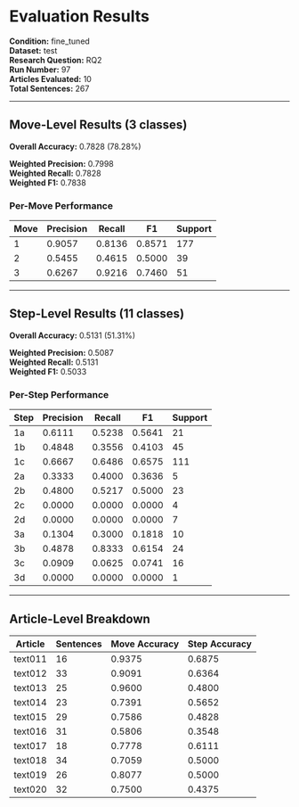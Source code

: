 # Evaluation Results

**Condition:** fine_tuned  
**Dataset:** test  
**Research Question:** RQ2  
**Run Number:** 97  
**Articles Evaluated:** 10  
**Total Sentences:** 267  

---

## Move-Level Results (3 classes)

**Overall Accuracy:** 0.7828 (78.28%)  

**Weighted Precision:** 0.7998  
**Weighted Recall:** 0.7828  
**Weighted F1:** 0.7838  

### Per-Move Performance

| Move | Precision | Recall | F1 | Support |
|------|-----------|--------|----|---------|
| 1 | 0.9057 | 0.8136 | 0.8571 | 177 |
| 2 | 0.5455 | 0.4615 | 0.5000 | 39 |
| 3 | 0.6267 | 0.9216 | 0.7460 | 51 |

---

## Step-Level Results (11 classes)

**Overall Accuracy:** 0.5131 (51.31%)  

**Weighted Precision:** 0.5087  
**Weighted Recall:** 0.5131  
**Weighted F1:** 0.5033  

### Per-Step Performance

| Step | Precision | Recall | F1 | Support |
|------|-----------|--------|----|---------|
| 1a | 0.6111 | 0.5238 | 0.5641 | 21 |
| 1b | 0.4848 | 0.3556 | 0.4103 | 45 |
| 1c | 0.6667 | 0.6486 | 0.6575 | 111 |
| 2a | 0.3333 | 0.4000 | 0.3636 | 5 |
| 2b | 0.4800 | 0.5217 | 0.5000 | 23 |
| 2c | 0.0000 | 0.0000 | 0.0000 | 4 |
| 2d | 0.0000 | 0.0000 | 0.0000 | 7 |
| 3a | 0.1304 | 0.3000 | 0.1818 | 10 |
| 3b | 0.4878 | 0.8333 | 0.6154 | 24 |
| 3c | 0.0909 | 0.0625 | 0.0741 | 16 |
| 3d | 0.0000 | 0.0000 | 0.0000 | 1 |

---

## Article-Level Breakdown

| Article | Sentences | Move Accuracy | Step Accuracy |
|---------|-----------|---------------|---------------|
| text011 | 16 | 0.9375 | 0.6875 |
| text012 | 33 | 0.9091 | 0.6364 |
| text013 | 25 | 0.9600 | 0.4800 |
| text014 | 23 | 0.7391 | 0.5652 |
| text015 | 29 | 0.7586 | 0.4828 |
| text016 | 31 | 0.5806 | 0.3548 |
| text017 | 18 | 0.7778 | 0.6111 |
| text018 | 34 | 0.7059 | 0.5000 |
| text019 | 26 | 0.8077 | 0.5000 |
| text020 | 32 | 0.7500 | 0.4375 |
